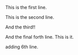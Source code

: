 This is the first line.

This is the second line.

And the third!!

And the final forth line. This is it.

adding 6th line.
